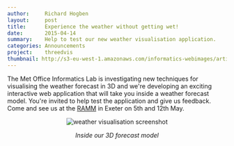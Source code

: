 ```yaml
---
author:     Richard Hogben
layout:     post
title:      Experience the weather without getting wet!
date:       2015-04-14
summary:    Help to test our new weather visualisation application.
categories: Announcements
project:    threedvis
thumbnail: http://s3-eu-west-1.amazonaws.com/informatics-webimages/articles/2015-04-14-demonstration/screenshot-2015-03-25.jpg
---
```


The Met Office Informatics Lab is investigating new techniques for visualising the weather forecast in 3D and we're developing an exciting interactive web application that will take you inside a weather forecast model.
You're invited to help test the application and give us feedback. Come and see us at the [RAMM](http://www.rammuseum.org.uk) in Exeter on 5th and 12th May.

<div style="text-align:center">
        <img src="{{ site.image-bin }}screenshot-2015-03-25.jpg" alt="weather visualisation screenshot"/>
        <cite><p>Inside our 3D forecast model</p></cite>
</div>
